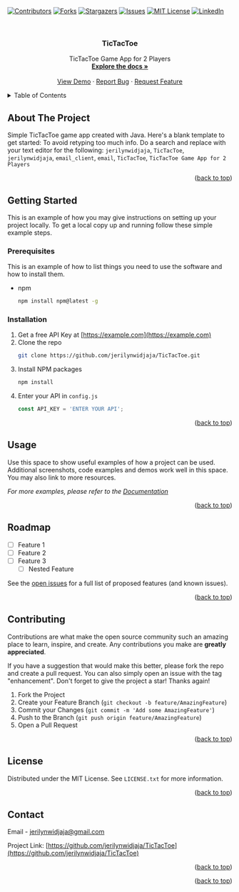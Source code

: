 <!-- Improved compatibility of back to top link: See: https://github.com/othneildrew/Best-README-Template/pull/73 -->
<a name="readme-top"></a>



<!-- PROJECT SHIELDS -->
<!--
*** I'm using markdown "reference style" links for readability.
*** Reference links are enclosed in brackets [ ] instead of parentheses ( ).
*** See the bottom of this document for the declaration of the reference variables
*** for contributors-url, forks-url, etc. This is an optional, concise syntax you may use.
*** https://www.markdownguide.org/basic-syntax/#reference-style-links
-->
[![Contributors][contributors-shield]][contributors-url]
[![Forks][forks-shield]][forks-url]
[![Stargazers][stars-shield]][stars-url]
[![Issues][issues-shield]][issues-url]
[![MIT License][license-shield]][license-url]
[![LinkedIn][linkedin-shield]][linkedin-url]



<!-- PROJECT LOGO -->
<br />
<div align="center">
  <a href="https://github.com/jerilynwidjaja/TicTacToe">
  </a>

<h3 align="center">TicTacToe</h3>

  <p align="center">
    TicTacToe Game App for 2 Players
    <br />
    <a href="https://github.com/jerilynwidjaja/TicTacToe"><strong>Explore the docs »</strong></a>
    <br />
    <br />
    <a href="https://github.com/jerilynwidjaja/TicTacToe">View Demo</a>
    ·
    <a href="https://github.com/jerilynwidjaja/TicTacToe/issues">Report Bug</a>
    ·
    <a href="https://github.com/jerilynwidjaja/TicTacToe/issues">Request Feature</a>
  </p>
</div>



<!-- TABLE OF CONTENTS -->
<details>
  <summary>Table of Contents</summary>
  <ol>
    <li>
      <a href="#about-the-project">About The Project</a>
      <ul>
        <li><a href="#built-with">Built With</a></li>
      </ul>
    </li>
    <li>
      <a href="#getting-started">Getting Started</a>
      <ul>
        <li><a href="#prerequisites">Prerequisites</a></li>
        <li><a href="#installation">Installation</a></li>
      </ul>
    </li>
    <li><a href="#usage">Usage</a></li>
    <li><a href="#roadmap">Roadmap</a></li>
    <li><a href="#contributing">Contributing</a></li>
    <li><a href="#license">License</a></li>
    <li><a href="#contact">Contact</a></li>
    <li><a href="#acknowledgments">Acknowledgments</a></li>
  </ol>
</details>



<!-- ABOUT THE PROJECT -->
## About The Project
Simple TicTacToe game app created with Java.
Here's a blank template to get started: To avoid retyping too much info. Do a search and replace with your text editor for the following: `jerilynwidjaja`, `TicTacToe`, `jerilynwidjaja`, `email_client`, `email`, `TicTacToe`, `TicTacToe Game App for 2 Players`

<p align="right">(<a href="#readme-top">back to top</a>)</p>



<!-- GETTING STARTED -->
## Getting Started

This is an example of how you may give instructions on setting up your project locally.
To get a local copy up and running follow these simple example steps.

### Prerequisites

This is an example of how to list things you need to use the software and how to install them.
* npm
  ```sh
  npm install npm@latest -g
  ```

### Installation

1. Get a free API Key at [https://example.com](https://example.com)
2. Clone the repo
   ```sh
   git clone https://github.com/jerilynwidjaja/TicTacToe.git
   ```
3. Install NPM packages
   ```sh
   npm install
   ```
4. Enter your API in `config.js`
   ```js
   const API_KEY = 'ENTER YOUR API';
   ```

<p align="right">(<a href="#readme-top">back to top</a>)</p>



<!-- USAGE EXAMPLES -->
## Usage

Use this space to show useful examples of how a project can be used. Additional screenshots, code examples and demos work well in this space. You may also link to more resources.

_For more examples, please refer to the [Documentation](https://example.com)_

<p align="right">(<a href="#readme-top">back to top</a>)</p>



<!-- ROADMAP -->
## Roadmap

- [ ] Feature 1
- [ ] Feature 2
- [ ] Feature 3
    - [ ] Nested Feature

See the [open issues](https://github.com/jerilynwidjaja/TicTacToe/issues) for a full list of proposed features (and known issues).

<p align="right">(<a href="#readme-top">back to top</a>)</p>



<!-- CONTRIBUTING -->
## Contributing

Contributions are what make the open source community such an amazing place to learn, inspire, and create. Any contributions you make are **greatly appreciated**.

If you have a suggestion that would make this better, please fork the repo and create a pull request. You can also simply open an issue with the tag "enhancement".
Don't forget to give the project a star! Thanks again!

1. Fork the Project
2. Create your Feature Branch (`git checkout -b feature/AmazingFeature`)
3. Commit your Changes (`git commit -m 'Add some AmazingFeature'`)
4. Push to the Branch (`git push origin feature/AmazingFeature`)
5. Open a Pull Request

<p align="right">(<a href="#readme-top">back to top</a>)</p>



<!-- LICENSE -->
## License

Distributed under the MIT License. See `LICENSE.txt` for more information.

<p align="right">(<a href="#readme-top">back to top</a>)</p>



<!-- CONTACT -->
## Contact

Email - jerilynwidjaja@gmail.com

Project Link: [https://github.com/jerilynwidjaja/TicTacToe](https://github.com/jerilynwidjaja/TicTacToe)

<p align="right">(<a href="#readme-top">back to top</a>)</p>




<p align="right">(<a href="#readme-top">back to top</a>)</p>



<!-- MARKDOWN LINKS & IMAGES -->
<!-- https://www.markdownguide.org/basic-syntax/#reference-style-links -->
[contributors-shield]: https://img.shields.io/github/contributors/jerilynwidjaja/TicTacToe.svg?style=for-the-badge
[contributors-url]: https://github.com/jerilynwidjaja/TicTacToe/graphs/contributors
[forks-shield]: https://img.shields.io/github/forks/jerilynwidjaja/TicTacToe.svg?style=for-the-badge
[forks-url]: https://github.com/jerilynwidjaja/TicTacToe/network/members
[stars-shield]: https://img.shields.io/github/stars/jerilynwidjaja/TicTacToe.svg?style=for-the-badge
[stars-url]: https://github.com/jerilynwidjaja/TicTacToe/stargazers
[issues-shield]: https://img.shields.io/github/issues/jerilynwidjaja/TicTacToe.svg?style=for-the-badge
[issues-url]: https://github.com/jerilynwidjaja/TicTacToe/issues
[license-shield]: https://img.shields.io/github/license/jerilynwidjaja/TicTacToe.svg?style=for-the-badge
[license-url]: https://github.com/jerilynwidjaja/TicTacToe/blob/master/LICENSE.txt
[linkedin-shield]: https://img.shields.io/badge/-LinkedIn-black.svg?style=for-the-badge&logo=linkedin&colorB=555
[linkedin-url]: https://linkedin.com/in/jerilynwidjaja
[product-screenshot]: images/screenshot.png
